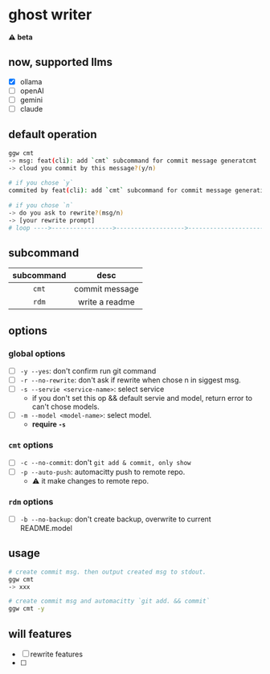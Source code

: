 # ghost writer

**⚠️ beta**

## now, supported llms

- [x] ollama
- [ ] openAI
- [ ] gemini
- [ ] claude

## default operation

```bash
ggw cmt
-> msg: feat(cli): add `cmt` subcommand for commit message generatcmt   <---┐
-> cloud you commit by this message?(y/n)                                   |
                                                                            |
# if you chose `y`                                                          |
commited by feat(cli): add `cmt` subcommand for commit message generation   |
                                                                            |
# if you chose `n`                                                          |
-> do you ask to rewrite?(msg/n)                                            |
-> [your rewrite prompt]                                                    |
# loop ---->----------------->------------------->--------------------->----┘
```

## subcommand

| subcommand | desc |
| :---: | :---: |
| `cmt` | commit message |
| `rdm` | write a readme |

## options

### global options

- [ ] `-y --yes`: don't confirm run git command
- [ ] `-r --no-rewrite`: don't ask if rewrite when chose n in siggest msg.
- [ ] `-s --servie <service-name>`: select service
    - if you don't set this op && default servie and model, return error to can't chose models.
- [ ] `-m --model <model-name>`: select model. 
    - **require `-s`**

### `cmt` options

- [ ] `-c --no-commit`: don't `git add & commit, only show`
- [ ] `-p --auto-push`: automacitty push to remote repo.
    - ⚠️ it make changes to remote repo.

### `rdm` options

- [ ] `-b --no-backup`: don't create backup, overwrite to current README.model

## usage

```bash
# create commit msg. then output created msg to stdout.
ggw cmt
-> xxx

# create commit msg and automacitty `git add. && commit`
ggw cmt -y
```

## will features

- [ ] rewrite features
- [ ] 

